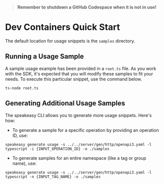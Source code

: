 
> **Remember to shutdown a GitHub Codespace when it is not in use!**

# Dev Containers Quick Start

The default location for usage snippets is the `samples` directory.

## Running a Usage Sample

A sample usage example has been provided in a `root.ts` file. As you work with the SDK, it's expected that you will modify these samples to fit your needs. To execute this particular snippet, use the command below.

```
ts-node root.ts
```

## Generating Additional Usage Samples

The speakeasy CLI allows you to generate more usage snippets. Here's how:

- To generate a sample for a specific operation by providing an operation ID, use:

```
speakeasy generate usage -s ../../server/gen/http/openapi3.yaml -l typescript -i {INPUT_OPERATION_ID} -o ./samples
```

- To generate samples for an entire namespace (like a tag or group name), use:

```
speakeasy generate usage -s ../../server/gen/http/openapi3.yaml -l typescript -n {INPUT_TAG_NAME} -o ./samples
```

